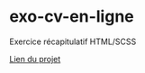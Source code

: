 # exo-cv-en-ligne

<p>Exercice récapitulatif HTML/SCSS</p>

<p><a href='https://focused-bhaskara-5690b6.netlify.com/'>Lien du projet</a></p>